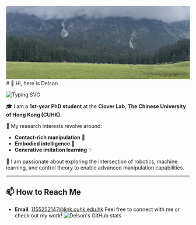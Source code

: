 <img src="./banner.jpeg" alt="banner" style="height: 200px; object-fit: cover; width: 100%;">
# 👋 Hi, here is Delson

![Typing SVG](https://readme-typing-svg.herokuapp.com/?lines=Welcome+to+my+GitHub+Channel!;Never+forget+Beauty+kindnes;And+wisdom+make+us+human.&center=true&size=20)

🎓 I am a **1st-year PhD student** at the **Clover Lab**, **The Chinese University of Hong Kong (CUHK)**.

🌱 My research interests revolve around:
- **Contact-rich manipulation** 🤖
- **Embodied intelligence** 🧠
- **Generative imitation learning** ✨

🌟 I am passionate about exploring the intersection of robotics, machine learning, and control theory to enable advanced manipulation capabilities.

---

## 📫 How to Reach Me
- **Email**: 1155252147@link.cuhk.edu.hk
Feel free to connect with me or check out my work!
![Delson's GitHub stats](https://github-readme-stats.vercel.app/api?username=Delson-1999&show_icons=true&theme=radical)
<!--
**Delson-1999/Delson-1999** is a ✨ _special_ ✨ repository because its `README.md` (this file) appears on your GitHub profile.

Here are some ideas to get you started:

- 🔭 I’m currently working on ...
- 🌱 I’m currently learning ...
- 👯 I’m looking to collaborate on ...
- 🤔 I’m looking for help with ...
- 💬 Ask me about ...
- 📫 How to reach me: ...
- 😄 Pronouns: ...
- ⚡ Fun fact: ...
-->

